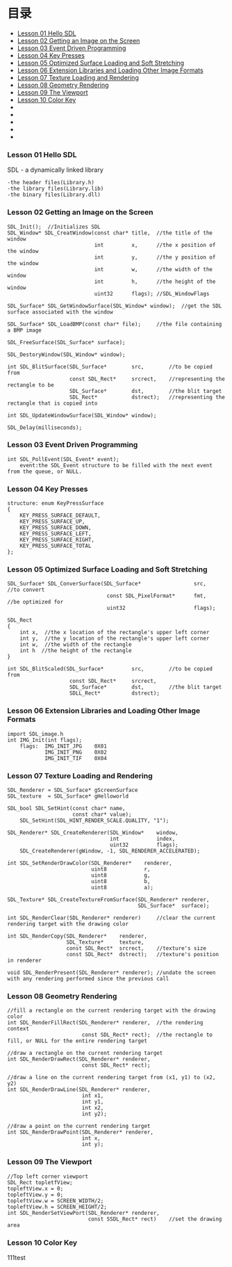 # 目录
- [Lesson 01 Hello SDL](#lesson-01-hello-sdl)
- [Lesson 02 Getting an Image on the Screen](#lesson-02-getting-an-image-on-the-screen)
- [Lesson 03 Event Driven Programming](#lesson-03-event-driven-pProgramming)
- [Lesson 04 Key Presses](#lesson-04-key-presses)
- [Lesson 05 Optimized Surface Loading and Soft Stretching](#lesson-05-optimized-surface-loading-and-soft-stretching)
- [Lesson 06 Extension Libraries and Loading Other Image Formats](#lesson-06-extension-libraries-and-loading-other-image-formats)
- [Lesson 07 Texture Loading and Rendering](#lesson-07-texture-loading-and-rendering)
- [Lesson 08 Geometry Rendering](#lesson-08-geometry-rendering)
- [Lesson 09 The Viewport](#lesson-09-the-viewport)
- [Lesson 10 Color Key](#lesson-10-color-key)
- []()
- []()
- []()
- []()
- []()


### Lesson 01 Hello SDL
SDL - a dynamically linked library

    -the header files(Library.h)
    -the library files(Library.lib)
    -the binary files(Library.dll)    
    
### Lesson 02 Getting an Image on the Screen
```
SDL_Init();  //Initializes SDL
SDL_Window* SDL_CreatWindow(const char* title,  //the title of the window
                            int         x,      //the x position of the window
                            int         y,      //the y position of the window
                            int         w,      //the width of the window
                            int         h,      //the height of the window
                            uint32      flags); //SDL_WindowFlags
                           
SDL_Surface* SDL_GetWindowSurface(SDL_Window* window);  //get the SDL surface associated with the window

SDL_Surface* SDL_LoadBMP(const char* file);     //the file containing a BMP image

SDL_FreeSurface(SDL_Surface* surface);

SDL_DestoryWindow(SDL_Window* window);

int SDL_BlitSurface(SDL_Surface*        src,        //to be copied from
                    const SDL_Rect*     srcrect,    //representing the rectangle to be
                    SDL_Surface*        dst,        //the blit target
                    SDL_Rect*           dstrect);   //representing the rectangle that is copied into
                    
int SDL_UpdateWindowSurface(SDL_Window* window);

SDL_Delay(milliseconds);
```

### Lesson 03 Event Driven Programming
```
int SDL_PollEvent(SDL_Event* event);
    event:the SDL_Event structure to be filled with the next event from the queue, or NULL.
```

### Lesson 04 Key Presses
```
structure: enum KeyPressSurface
{
    KEY_PRESS_SURFACE_DEFAULT,
    KEY_PRESS_SURFACE_UP,
    KEY_PRESS_SURFACE_DOWN,
    KEY_PRESS_SURFACE_LEFT,
    KEY_PRESS_SURFACE_RIGHT,
    KEY_PRESS_SURFACE_TOTAL
};
```

### Lesson 05 Optimized Surface Loading and Soft Stretching
```
SDL_Surface* SDL_ConverSurface(SDL_Surface*                 src,        //to convert
                                const SDL_PixelFormat*      fmt,        //be optimized for
                                uint32                      flags);

SDL_Rect
{
    int x,  //the x location of the rectangle's upper left corner
    int y,  //the y location of the rectangle's upper left corner
    int w,  //the width of the rectangle
    int h  //the height of the rectangle
}

int SDL_BlitScaled(SDL_Surface*         src,        //to be copied from
                    const SDL_Rect*     srcrect,
                    SDL_Surface*        dst,        //the blit target
                    SDLL_Rect*          dstrect);
```

### Lesson 06 Extension Libraries and Loading Other Image Formats
```
import SDL_image.h
int IMG_Init(int flags);
    flags:  IMG_INIT_JPG    0X01
            IMG_INIT_PNG    0X02
            IMG_INIT_TIF    0X04
```

### Lesson 07 Texture Loading and Rendering
```
SDL_Renderer ≈ SDL_Surface* gScreenSurface
SDL_texture  ≈ SDL_Surface* gHelloworld

SDL_bool SDL_SetHint(const char* name,
                     const char* value);
    SDL_SetHint(SDL_HINT_RENDER_SCALE.QUALITY, "1");
    
SDL_Renderer* SDL_CreateRenderer(SDL_Window*    window,
                                 int            index,
                                 uint32         flags);
    SDL_CreateRenderer(gWindow, -1, SDL_RENDERER_ACCELERATED);
    
int SDL_SetRenderDrawColor(SDL_Renderer*    renderer,
                           uint8            r,
                           uint8            g,
                           uint8            b,
                           uint8            a);

SDL_Texture* SDL_CreateTextureFromSurface(SDL_Renderer* renderer,
                                          SDL_Surface*  surface);

int SDL_RenderClear(SDL_Renderer* renderer)     //clear the current rendering target with the drawing color

int SDL_RenderCopy(SDL_Renderer*    renderer,
                   SDL_Texture*     texture,
                   const SDL_Rect*  srcrect,    //texture's size
                   const SDL_Rect*  dstrect);   //texture's position in renderer

void SDL_RenderPresent(SDL_Renderer* renderer); //undate the screen with any rendering performed since the previous call
```

### Lesson 08 Geometry Rendering
```
//fill a rectangle on the current rendering target with the drawing color
int SDL_RenderFillRect(SDL_Renderer* renderer,  //the rendering context
                        const SDL_Rect* rect);  //the rectangle to fill, or NULL for the entire rendering target 

//draw a rectangle on the current rendering target
int SDL_RenderDrawRect(SDL_Renderer* renderer,
                        const SDL_Rect* rect);

//draw a line on the current rendering target from (x1, y1) to (x2, y2)
int SDL_RenderDrawLine(SDL_Renderer* renderer,
                        int x1,
                        int y1,
                        int x2,
                        int y2);

//draw a point on the current rendering target
int SDL_RenderDrawPoint(SDL_Renderer* renderer,
                        int x,
                        int y);
```

### Lesson 09 The Viewport
```
//Top left corner viewport
SDL_Rect topletfView;
topleftView.x = 0;
topleftView.y = 0;
topleftView.w = SCREEN_WIDTH/2;
topleftView.h = SCREEN_HEIGHT/2;
int SDL_RenderSetViewPort(SDL_Renderer* renderer,
                          const SSDL_Rect* rect)    //set the drawing area
```

### Lesson 10 Color Key




111test

